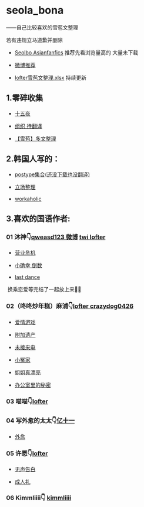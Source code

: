 # seola_bona

——自己比较喜欢的雪苞文整理

若有违规立马道歉并删除

- [Seolbo  Asianfanfics](https://www.asianfanfics.com/browse/tag/seolbo) 推荐先看浏览量高的 大量未下载

- [微博推荐](https://weibo.com/7710928662/Lf1UNdSMz)

- [lofter雪苞文整理.xlsx](https://1drv.ms/x/s!AjgJYtLb_54mknC13xj3HVNDuCEg?e=unK4yw) 持续更新

## **1.零碎收集**

- [十五夜](https://seolbbo2419.postype.com/post/15243178)

- [组织 待翻译](https://syak0114.postype.com/post/14762657)

- [【雪苞】多文整理](https://www.asianfanfics.com/story/view/1433663/n-a)



## **2.韩国人写的：**

- [postype集合(还没下载也没翻译)](https://www.postype.com/subscriptions/channel)

- [立场整理](https://github.com/abigail22222/seola_bona/blob/master/seolbo/%E7%AB%8B%E5%9C%BA%E6%95%B4%E7%90%86.md)

- [workaholic](https://github.com/abigail22222/seola_bona/blob/master/seolbo/%EC%9B%8C%EC%BB%A4%ED%99%80%EB%A6%ADworkaholic.md)



## **3.喜欢的国语作者:**



### 01 沐神👇[qweasd123 ](https://www.asianfanfics.com/profile/u/qweasd123)  [微博](https://weibo.com/u/5226871867)  [twi ](https://twitter.com/shaki941224) [lofter](https://samsam-mu.lofter.com/)

- [营业危机](https://github.com/abigail22222/seola_bona/blob/master/seolbo/%E8%90%A5%E4%B8%9A%E5%8D%B1%E6%9C%BA.md)

- [小确幸 倒数](https://github.com/abigail22222/seola_bona/blob/master/seolbo/%E5%B0%8F%E7%A1%AE%E5%B9%B8%E5%80%92%E6%95%B0.md)

- [last dance](https://github.com/abigail22222/seola_bona/blob/master/seolbo/last_dance.md)

​		换乘恋爱等完结了一起放上来🙋‍♀️







### 02（咚咚炒年糕）麻浦👇[lofter ](https://guy46.lofter.com/)  [crazydog0426](https://www.asianfanfics.com/profile/u/crazydog0426)

- [爱情游戏](https://github.com/abigail22222/seola_bona/blob/master/seolbo/%E7%88%B1%E6%83%85%E6%B8%B8%E6%88%8F.md)

- [附加遗产](https://github.com/abigail22222/seola_bona/blob/master/seolbo/%E9%99%84%E5%8A%A0%E9%81%97%E4%BA%A7.md)

- [未接来电](https://github.com/abigail22222/seola_bona/blob/master/seolbo/%E6%9C%AA%E6%8E%A5%E6%9D%A5%E7%94%B5.md)

- [小冤家](https://github.com/abigail22222/seola_bona/blob/master/seolbo/%E5%B0%8F%E5%86%A4%E5%AE%B6.md)

- [姐姐真漂亮](https://github.com/abigail22222/seola_bona/blob/master/seolbo/%E5%A7%90%E5%A7%90%E7%9C%9F%E6%BC%82%E4%BA%AE.md)

- [办公室里的秘密](https://github.com/abigail22222/seola_bona/blob/master/seolbo/%E5%8A%9E%E5%85%AC%E5%AE%A4%E9%87%8C%E7%9A%84%E7%A7%98%E5%AF%86.md)







### 03 喵喵👇[lofter](https://miaomiaochan757.lofter.com/)





### 04 写外愈的太太👇[亿十一 ](https://www.asianfanfics.com/profile/u/YiEleven)

- [外愈](https://github.com/abigail22222/seola_bona/blob/master/seolbo/%E5%A4%96%E6%84%88%E6%9C%AA%E5%AE%8C%E7%BB%93.md)



### 05 许愿👇[lofter](https://xiaopei616.lofter.com/)

- [无声告白](https://github.com/abigail22222/seola_bona/blob/master/seolbo/%E6%97%A0%E5%A3%B0%E5%91%8A%E7%99%BD.md)

- [成人礼](https://github.com/abigail22222/seola_bona/blob/master/seolbo/%E6%88%90%E4%BA%BA%E7%A4%BC.md)



### 06 Kimmliiii👇 [kimmliiii](https://www.asianfanfics.com/profile/u/kimmliiii)

